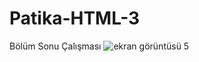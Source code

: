 # Patika-HTML-3
Bölüm Sonu Çalışması
![ekran görüntüsü 5](https://user-images.githubusercontent.com/115412210/197403681-72627589-0866-4a2d-9794-c621572e2dfe.png)
